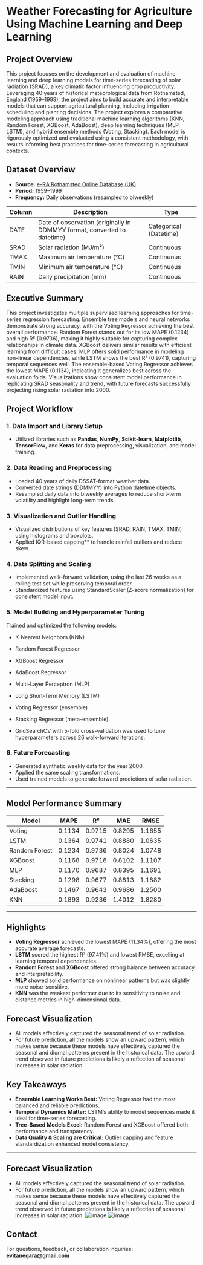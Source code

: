 # Weather Forecasting for Agriculture Using Machine Learning and Deep Learning
## Project Overview
This project focuses on the development and evaluation of machine learning and deep learning models for time-series forecasting of solar radiation (SRAD), a key climatic factor influencing crop productivity. Leveraging 40 years of historical meteorological data from Rothamsted, England (1959–1999), the project aims to build accurate and interpretable models that can support agricultural planning, including irrigation scheduling and planting decisions. The project explores a comparative modeling approach using traditional machine learning algorithms (KNN, Random Forest, XGBoost, AdaBoost), deep learning techniques (MLP, LSTM), and hybrid ensemble methods (Voting, Stacking). Each model is rigorously optimized and evaluated using a consistent methodology, with results informing best practices for time-series forecasting in agricultural contexts.
## Dataset Overview

- **Source:** [e-RA Rothamsted Online Database (UK)](https://www.era.rothamsted.ac.uk/)
- **Period:** 1959–1999  
- **Frequency:** Daily observations (resampled to biweekly)  

| Column | Description | Type |
|--------|-------------|------|
| DATE | Date of observation (originally in DDMMYY format, converted to datetime) | Categorical (Datetime) |
| SRAD | Solar radiation (MJ/m²) | Continuous |
| TMAX | Maximum air temperature (°C) | Continuous |
| TMIN | Minimum air temperature (°C) | Continuous |
| RAIN | Daily precipitation (mm) | Continuous |

## Executive Summary
This project investigates multiple supervised learning approaches for time-series regression forecasting. Ensemble tree models and neural networks demonstrate strong accuracy, with the Voting Regressor achieving the best overall performance. Random Forest stands out for its low MAPE (0.1234) and high R² (0.9736), making it highly suitable for capturing complex relationships in climate data. XGBoost delivers similar results with efficient learning from difficult cases. MLP offers solid performance in modeling non-linear dependencies, while LSTM shows the best R² (0.9741), capturing temporal sequences well. The ensemble-based Voting Regressor achieves the lowest MAPE (0.1134), indicating it generalizes best across the evaluation folds. Visualizations show consistent model performance in replicating SRAD seasonality and trend, with future forecasts successfully projecting rising solar radiation into 2000.

## Project Workflow

### 1. Data Import and Library Setup
- Utilized libraries such as **Pandas**, **NumPy**, **Scikit-learn**, **Matplotlib**, **TensorFlow**, and **Keras** for data preprocessing, visualization, and model training.

### 2. Data Reading and Preprocessing
- Loaded 40 years of daily DSSAT-format weather data.
- Converted date strings (DDMMYY) into Python datetime objects.
- Resampled daily data into biweekly averages to reduce short-term volatility and highlight long-term trends.

### 3. Visualization and Outlier Handling
- Visualized distributions of key features (SRAD, RAIN, TMAX, TMIN) using histograms and boxplots.
- Applied IQR-based capping** to handle rainfall outliers and reduce skew.

### 4. Data Splitting and Scaling
- Implemented walk-forward validation, using the last 26 weeks as a rolling test set while preserving temporal order.
- Standardized features using StandardScaler (Z-score normalization) for consistent model input.

### 5. Model Building and Hyperparameter Tuning
Trained and optimized the following models:
- K-Nearest Neighbors (KNN)  
- Random Forest Regressor  
- XGBoost Regressor  
- AdaBoost Regressor  
- Multi-Layer Perceptron (MLP)  
- Long Short-Term Memory (LSTM)  
- Voting Regressor (ensemble)  
- Stacking Regressor (meta-ensemble)

- GridSearchCV with 5-fold cross-validation was used to tune hyperparameters across 26 walk-forward iterations.

### 6. Future Forecasting
- Generated synthetic weekly data for the year 2000.
- Applied the same scaling transformations.
- Used trained models to generate forward predictions of solar radiation.

---

##  Model Performance Summary

| Model         | MAPE   | R²     | MAE    | RMSE   |
|---------------|--------|--------|--------|--------|
| Voting        | 0.1134 | 0.9715 | 0.8295 | 1.1655 |
| LSTM          | 0.1364 | 0.9741 | 0.8880 | 1.0635 |
| Random Forest | 0.1234 | 0.9736 | 0.8024 | 1.0748 |
| XGBoost       | 0.1168 | 0.9718 | 0.8102 | 1.1107 |
| MLP           | 0.1170 | 0.9687 | 0.8395 | 1.1691 |
| Stacking      | 0.1298 | 0.9677 | 0.8813 | 1.1882 |
| AdaBoost      | 0.1467 | 0.9643 | 0.9686 | 1.2500 |
| KNN           | 0.1893 | 0.9236 | 1.4012 | 1.8280 |

---

## Highlights

- **Voting Regressor** achieved the lowest MAPE (11.34%), offering the most accurate average forecasts.
- **LSTM** scored the highest R² (97.41%) and lowest RMSE, excelling at learning temporal dependencies.
- **Random Forest** and **XGBoost** offered strong balance between accuracy and interpretability.
- **MLP** showed solid performance on nonlinear patterns but was slightly more noise-sensitive.
- **KNN** was the weakest performer due to its sensitivity to noise and distance metrics in high-dimensional data.

## Forecast Visualization

- All models effectively captured the seasonal trend of solar radiation.
- For future prediction, all the models show an upward pattern, which makes sense because these models have effectively captured the seasonal and diurnal patterns present in the historical data. The upward trend observed in future predictions is likely a reflection of seasonal increases in solar radiation.

## Key Takeaways

- **Ensemble Learning Works Best:** Voting Regressor had the most balanced and reliable predictions.
- **Temporal Dynamics Matter:** LSTM’s ability to model sequences made it ideal for time-series forecasting.
- **Tree-Based Models Excel:** Random Forest and XGBoost offered both performance and transparency.
- **Data Quality & Scaling are Critical:** Outlier capping and feature standardization enhanced model consistency.

---

## Forecast Visualization

- All models effectively captured the seasonal trend of solar radiation.
- For future prediction, all the models show an upward pattern, which makes sense because these models have effectively captured the seasonal and diurnal patterns present in the historical data. The upward trend observed in future predictions is likely a reflection of seasonal increases in solar radiation.
  ![image](https://github.com/user-attachments/assets/2cbf12d5-7a7a-481c-bf7a-e1e722e92ab5)
  ![image](https://github.com/user-attachments/assets/b1a081ff-e852-4795-8cf2-3b938269a1fb)

##  Contact

For questions, feedback, or collaboration inquiries: **evitanegara@gmail.com**
